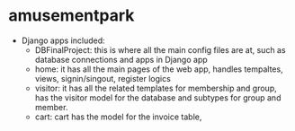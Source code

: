 # amusementpark

* Django apps included:
  * DBFinalProject: this is where all the main config files are at, such as database connections and apps in Django app
  * home: it has all the main pages of the web app, handles tempaltes, views, signin/singout, register logics
  * visitor: it has all the related templates for membership and group, has the visitor model for the database and subtypes for group and member.
  * cart: cart has the model for the invoice table, 